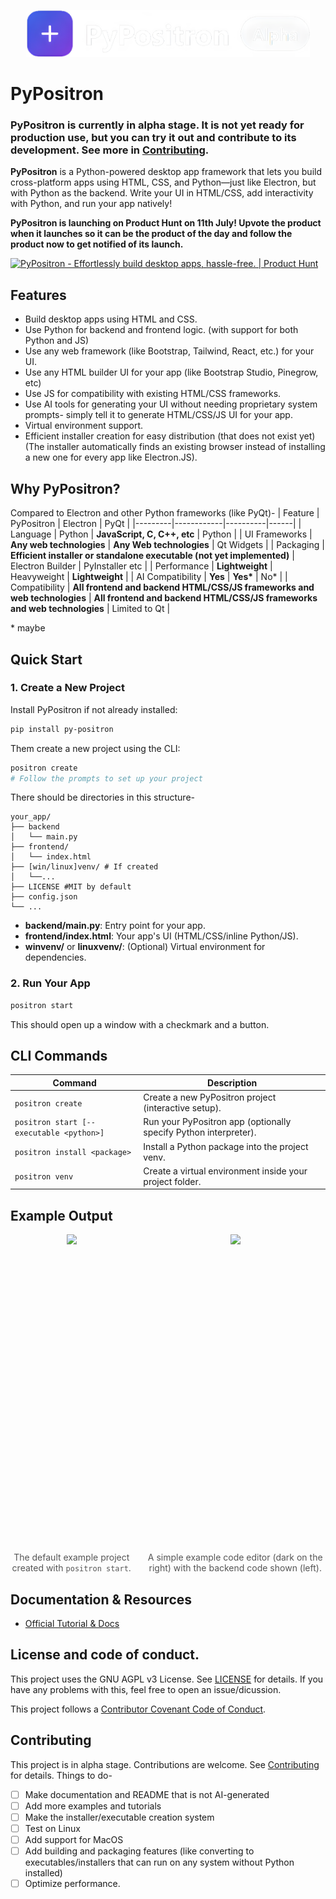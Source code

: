 <p align="center">
<img src="icon_wide.png" alt="PyPositron wordmark" height="75"/>
</p>

# PyPositron
### **PyPositron is currently in alpha stage.** It is not yet ready for production use, but you can try it out and contribute to its development. See more in [Contributing](#contributing).
**PyPositron** is a Python-powered desktop app framework that lets you build cross-platform apps using HTML, CSS, and Python—just like Electron, but with Python as the backend. Write your UI in HTML/CSS, add interactivity with Python, and run your app natively!

**PyPositron is launching on Product Hunt on 11th July! Upvote the product when it launches so it can be the product of the day and follow the product now to get notified of its launch.**

<a href="https://www.producthunt.com/products/pypositron?embed=true&utm_source=badge-featured&utm_medium=badge&utm_source=badge-pypositron" target="_blank"><img src="https://api.producthunt.com/widgets/embed-image/v1/featured.svg?post_id=988502&theme=light&t=1752034468845" alt="PyPositron - Effortlessly&#0032;build&#0032;desktop&#0032;apps&#0044;&#0032;hassle&#0045;free&#0046; | Product Hunt" style="width: 250px; height: 54px;" width="250" height="54" /></a>


## Features

- Build desktop apps using HTML and CSS.
- Use Python for backend and frontend logic. (with support for both Python and JS)
- Use any web framework (like Bootstrap, Tailwind, React, etc.) for your UI.
- Use any HTML builder UI for your app (like Bootstrap Studio, Pinegrow, etc)
- Use JS for compatibility with existing HTML/CSS frameworks.
- Use AI tools for generating your UI without needing proprietary system prompts- simply tell it to generate HTML/CSS/JS UI for your app.
- Virtual environment support.
- Efficient installer creation for easy distribution (that does not exist yet)
(The installer automatically finds an existing browser instead of installing a new one for every app like Electron.JS).

## Why PyPositron?
Compared to Electron and other Python frameworks (like PyQt)-
| Feature | PyPositron | Electron | PyQt |
|---------|------------|----------|------|
| Language | Python | **JavaScript, C, C++, etc** | Python |
| UI Frameworks | **Any web technologies** | **Any Web technologies** | Qt Widgets |
| Packaging | **Efficient installer or standalone executable (not yet implemented)** | Electron Builder | PyInstaller etc |
| Performance | **Lightweight** | Heavyweight | **Lightweight** |
| AI Compatibility | **Yes** | **Yes\*** | No\* |
| Compatibility | **All frontend and backend HTML/CSS/JS frameworks and web technologies** | **All frontend and backend HTML/CSS/JS frameworks and web technologies** | Limited to Qt |

\* maybe

## Quick Start

### 1. Create a New Project
Install PyPositron if not already installed:
```bash
pip install py-positron 
```
Them create a new project using the CLI:
```bash
positron create
# Follow the prompts to set up your project
```
There should be directories in this structure-

```
your_app/
├── backend
│   └── main.py
├── frontend/
│   └── index.html
├── [win/linux]venv/ # If created
│   └──...
├── LICENSE #MIT by default
├── config.json
└── ...
```

- **backend/main.py**: Entry point for your app. 
- **frontend/index.html**: Your app's UI (HTML/CSS/inline Python/JS). 
- **winvenv/** or **linuxvenv/**: (Optional) Virtual environment for dependencies.

### 2. Run Your App

```bash
positron start
``` 

This should open up a window with a checkmark and a button.

## CLI Commands

| Command                                  | Description                                                   |
|------------------------------------------|---------------------------------------------------------------|
| `positron create`                        | Create a new PyPositron project (interactive setup).          |
| `positron start [--executable <python>]` | Run your PyPositron app (optionally specify Python interpreter).|
| `positron install <package>`             | Install a Python package into the project venv.               |
| `positron venv`                          | Create a virtual environment inside your project folder.      |

## Example Output

<div style="display: flex; gap: 10px; align-items: flex-start;">
  <div style="display: flex; flex-direction: column; align-items: center;">
    <img src="https://github.com/user-attachments/assets/b6fd6714-bb38-4ef2-82f9-ecc399387d5e" style="height:500px; object-fit: contain;">
    <div style="text-align: center; margin-top: 8px; font-size: 14px; color: #555;">
      The default example project created with <code>positron start</code>.
    </div>
  </div><br><br>
  <div style="display: flex; flex-direction: column; align-items: center;">
    <img src="https://github.com/user-attachments/assets/fa712751-12ca-43c9-b771-e4e07b54cbf5" style="height:500px; object-fit: contain;">
    <div style="text-align: center; margin-top: 8px; font-size: 14px; color: #555;">
      A simple example code editor (dark on the right) with the backend code shown (left).
    </div>
  </div>
</div>


## Documentation & Resources

- [Official Tutorial & Docs](https://github.com/itzmetanjim/py-positron/wiki)

## License and code of conduct.

This project uses the GNU AGPL v3 License. See [LICENSE](LICENSE) for details. If you have any problems with this, feel free to open an issue/dicussion.

This project follows a [Contributor Covenant Code of Conduct](CODE_OF_CONDUCT.md).


## Contributing
This project is in alpha stage. Contributions are welcome. See [Contributing](CONTRIBUTING.md) for details.
Things to do-
* [ ] Make documentation and README that is not AI-generated
* [ ] Add more examples and tutorials
* [ ] Make the installer/executable creation system
* [ ] Test on Linux
* [ ] Add support for MacOS
* [ ] Add building and packaging features (like converting to executables/installers that can run on any system without Python installed)
* [ ] Optimize performance.
